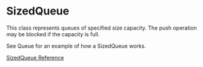 # SizedQueue

This class represents queues of specified size capacity.  The push operation
may be blocked if the capacity is full.

See Queue for an example of how a SizedQueue works.

[SizedQueue Reference](https://ruby-doc.org/core-2.7.0/SizedQueue.html)
